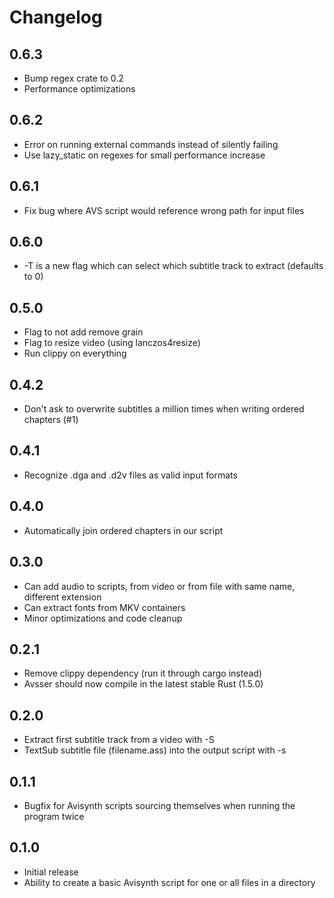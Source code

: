# Changelog

## 0.6.3
* Bump regex crate to 0.2
* Performance optimizations

## 0.6.2
* Error on running external commands instead of silently failing
* Use lazy_static on regexes for small performance increase

## 0.6.1
* Fix bug where AVS script would reference wrong path for input files

## 0.6.0
* -T is a new flag which can select which subtitle track to extract (defaults to 0)

## 0.5.0
* Flag to not add remove grain
* Flag to resize video (using lanczos4resize)
* Run clippy on everything

## 0.4.2
* Don't ask to overwrite subtitles a million times when writing ordered chapters (#1)

## 0.4.1
* Recognize .dga and .d2v files as valid input formats

## 0.4.0
* Automatically join ordered chapters in our script

## 0.3.0
* Can add audio to scripts, from video or from file with same name, different extension
* Can extract fonts from MKV containers
* Minor optimizations and code cleanup

## 0.2.1

* Remove clippy dependency (run it through cargo instead)
* Avsser should now compile in the latest stable Rust (1.5.0)

## 0.2.0

* Extract first subtitle track from a video with -S
* TextSub subtitle file (filename.ass) into the output script with -s

## 0.1.1

* Bugfix for Avisynth scripts sourcing themselves when running the program twice

## 0.1.0

* Initial release
* Ability to create a basic Avisynth script for one or all files in a directory
